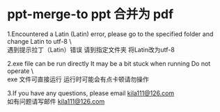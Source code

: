 # ppt-merge-to  ppt 合并为 pdf
  
1.Encountered a Latin (Latin) error, please go to the specified folder and change Latin to utf-8 \  
遇到提示拉丁（Latin）错误 请到指定文件夹 将Latin改为utf-8  

2.exe file can be run directly It may be a bit stuck when running Do not operate \    
exe 文件可直接运行 运行时可能会有点卡顿请勿操作  

3.If you have any questions, please email   kila111@126.com  
如有问题请写邮件                           kila111@126.com  


